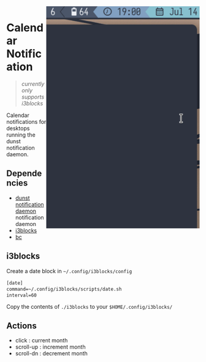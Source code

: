 <img src="https://raw.githubusercontent.com/chebro/calendar-notification/master/assets/demo.gif" alt="demo" align="right" width="400px">

# Calendar Notification

> _currently only supports i3blocks_

Calendar notifications for desktops running the dunst notification daemon.

## Dependencies

- [dunst notification daemon](https://github.com/dunst-project/dunst) notification daemon
- [i3blocks](https://github.com/vivien/i3blocks)
- [bc](https://www.gnu.org/software/bc/manual/html_mono/bc.html)

## i3blocks

Create a date block in `~/.config/i3blocks/config`

```
[date]
command=~/.config/i3blocks/scripts/date.sh
interval=60
```

Copy the contents of `./i3blocks` to your `$HOME/.config/i3blocks/`

## Actions

- click     : current month
- scroll-up : increment month
- scroll-dn : decrement month
